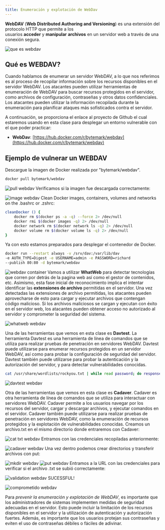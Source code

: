 ```yaml
---
title: Enumeración y explotación de WebDav
---
```

**WebDAV** (**Web Distributed Authoring and Versioning**) es una extensión del protocolo HTTP que permite a los usuarios **acceder** y **manipular** **archivos** en un servidor web a través de una conexión segura.

![que es webdav](../anexos/webdav/que-es-webdav.png)

## Qué es WEBDAV?
Cuando hablamos de enumerar un servidor WebDAV, a lo que nos referimos es al proceso de recopilar información sobre los recursos disponibles en el servidor WebDAV. Los atacantes pueden utilizar herramientas de enumeración de WebDAV para buscar recursos protegidos en el servidor, como archivos de configuración, contraseñas y otros datos confidenciales. Los atacantes pueden utilizar la información recopilada durante la enumeración para planificar ataques más sofisticados contra el servidor.

A continuación, se proporciona el enlace al proyecto de Github el cual estaremos usando en esta clase para desplegar un entorno vulnerable con el que poder practicar:

-   **WebDav**: [https://hub.docker.com/r/bytemark/webdav](https://hub.docker.com/r/bytemark/webdav)

## Ejemplo de vulnerar un WEBDAV

Descargue la imagen de Docker realizada por "bytemark/webdav".

```bash
docker pull bytemark/webdav
```

![pull webdav](../anexos/webdav/pull-webdav.png)
Verificamos si la imagen fue descargada correctamente:

![image webdav](../anexos/webdav/image-webdav.png)
Clean Docker images, containers, volumes and networks on the .bashrc or .zshrc:

```bash
cleanDocker () {
	docker rm $(docker ps -a -q) --force 2> /dev/null
	docker rmi $(docker images -q) 2> /dev/null
	docker network rm $(docker network ls -q) 2> /dev/null
	docker volume rm $(docker volume ls -q) 2> /dev/null
}
```
Ya con esto estamos preparados para desplegar el contenedor de Docker.

```bash
docker run --restart always -v /srv/dav:/var/lib/dav 
-e AUTH_TYPE=Digest -e USERNAME=admin -e PASSWORD=richard
--publish 80:80 -d bytemark/webdav
```

![webdav container](../anexos/webdav/webdav-container.png)
Vamos a utilizar **WhatWeb** para detectar tecnologías que corren por detrás de la pagina web así como el gestor de contenidos, etc.
Asimismo, esta fase inicial de reconocimiento implica el intentar identificar las **extensiones de archivo** permitidas en el servidor. Una vez detectadas las extensiones de archivo permitidas, los atacantes pueden aprovecharse de esto para cargar y ejecutar archivos que contengan código malicioso. Si los archivos maliciosos se cargan y ejecutan con éxito en el servidor web, los atacantes pueden obtener acceso no autorizado al servidor y comprometer la seguridad del sistema.

![whatweb webdav](../anexos/webdav/whatweb-webdav.png)

Una de las herramientas que vemos en esta clase es **Davtest**. La herramienta Davtest es una herramienta de línea de comandos que se utiliza para realizar pruebas de penetración en servidores WebDAV. Davtest puede utilizarse para enumerar recursos protegidos en un servidor WebDAV, así como para probar la configuración de seguridad del servidor. Davtest también puede utilizarse para probar la autenticación y la autorización del servidor, y para detectar vulnerabilidades conocidas.

```bash
cat /usr/share/wordlists/rockyou.txt | while read password; do response=$(davtest -url http://127.0.0.1 -auth admin:$password 2>&1 | grep -i succeed); if [ $response ]; then echo "[+] La contraseña correcta es $password"; break; fi; done
```
![davtest webdav](../anexos/webdav/davtest-webdav.png)

Otra de las herramientas que vemos en esta clase es **Cadaver**. Cadaver es otra herramienta de línea de comandos que se utiliza para interactuar con servidores WebDAV. Cadaver permite a los usuarios navegar por los recursos del servidor, cargar y descargar archivos, y ejecutar comandos en el servidor. Cadaver también puede utilizarse para realizar pruebas de penetración en servidores WebDAV, como la enumeración de recursos protegidos y la explotación de vulnerabilidades conocidas.
Creamos un archivo.txt en el mismo directorio donde entraremos con Cadaver:

![cat txt webdav](../anexos/webdav/cat-txt-webdav.png)
Entramos con las credenciales recopiladas anteriormente:

![cadaver webdav](../anexos/webdav/cadaver-webdav.png)
Una vez dentro podemos crear directorios y transferir archivos con put:

![mkdir webdav](../anexos/webdav/mkdir-webdav.png)
![put webdav](../anexos/webdav/put-webdav.png)
Entramos a la URL con las credenciales para verificar si el archivo .txt se subió correctamente:

![validation webdav](../anexos/webdav/validation-webdav.png)
SUCESSFUL!

![comprometido webdav](../anexos/webdav/comprometido-webdav.png)

Para *prevenir la enumeración y explotación de WebDAV*, es importante que los administradores de sistemas implementen medidas de seguridad adecuadas en el servidor. Esto puede incluir la limitación de los recursos disponibles en el servidor y la utilización de autenticación y autorización fuertes. Además, es importante que los usuarios protejan sus contraseñas y eviten el uso de contraseñas débiles o fáciles de adivinar.